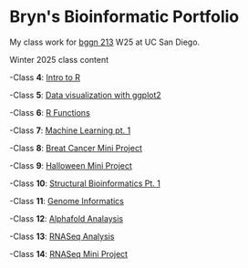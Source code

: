# Bryn's Bioinformatic Portfolio 
My class work for [bggn 213](https://bioboot.github.io/bggn213_W25/) W25 at UC San Diego. 


Winter 2025 class content

-Class **4**: [Intro to R](https://github.com/Bibaxter/bggn213_github/blob/main/Class5/class4.pdf)

-Class **5**: [Data visualization with ggplot2](https://github.com/Bibaxter/bggn213_github/blob/main/Class5/class5.pdf)

-Class **6**: [R Functions](https://github.com/Bibaxter/bggn213_github/blob/main/Class6/class-6-lab.pdf) 

-Class **7**: [Machine Learning pt. 1](https://github.com/Bibaxter/bggn213_github/blob/main/Class7/class-7-lab.pdf)

-Class **8**: [Breat Cancer Mini Project](https://github.com/Bibaxter/bggn213_github/blob/main/Class8/Class%208%20Breast%20cancer%20mini%20project.qmd)

-Class **9**: [Halloween Mini Project](https://github.com/Bibaxter/bggn213_github/blob/main/Class9/class%209.qmd)

-Class **10**: [Structural Bioinformatics Pt. 1](https://github.com/Bibaxter/bggn213_github/blob/main/Class10/class%2010.qmd)

-Class **11**: [Genome Informatics](https://github.com/Bibaxter/bggn213_github/blob/main/Class11/week%2011.qmd)

-Class **12**: [Alphafold Analaysis](https://github.com/Bibaxter/bggn213_github/blob/main/Class12/class%2012.qmd)

-Class **13**: [RNASeq Analysis](https://github.com/Bibaxter/bggn213_github/blob/main/Class13/class%2013%20lab%20report.qmd)

-Class **14**: [RNASeq Mini Project](https://github.com/Bibaxter/bggn213_github/blob/main/Class14/Class%2014%20RNASeq%20mini%20project.qmd)

